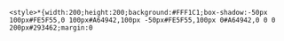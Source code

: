     <style>*{width:200;height:200;background:#FFF1C1;box-shadow:-50px 100px#FE5F55,0 100px#A64942,100px -50px#FE5F55,100px 0#A64942,0 0 0 200px#293462;margin:0
